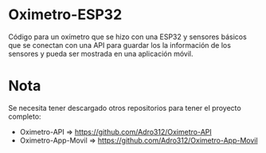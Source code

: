 # Oximetro-ESP32
Código para un oxímetro que se hizo con una ESP32 y sensores básicos que se conectan con una API para guardar los la información de los sensores y pueda ser mostrada en una aplicación móvil.

# Nota
Se necesita tener descargado otros repositorios para tener el proyecto completo:
* Oximetro-API => https://github.com/Adro312/Oximetro-API
* Oximetro-App-Movil => https://github.com/Adro312/Oximetro-App-Movil
